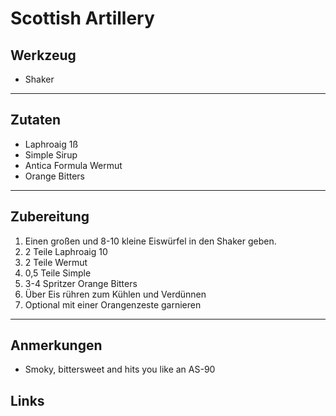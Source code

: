 Scottish Artillery
=====================


Werkzeug
--------

* Shaker

***

Zutaten
-------

* Laphroaig 1ß
* Simple Sirup
* Antica Formula Wermut
* Orange Bitters

***

Zubereitung
-----------

1. Einen großen und 8-10 kleine Eiswürfel in den Shaker geben.
2. 2 Teile Laphroaig 10
3. 2 Teile Wermut
4. 0,5 Teile Simple
5. 3-4 Spritzer Orange Bitters
8. Über Eis rühren zum Kühlen und Verdünnen
9. Optional mit einer Orangenzeste garnieren

***

Anmerkungen
-----------
* Smoky, bittersweet and hits you like an AS-90

Links
-----------